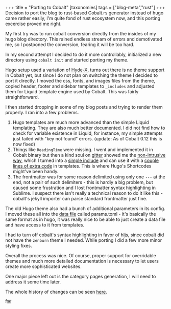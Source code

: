 +++
title = "Porting to Cobalt"
[taxonomies]
tags = ["blog-meta","rust"]
+++
Decision to port the blog to rust-based Cobalt.rs generator instead of hugo came rather easily, I'm quite fond of rust ecosystem now, and this porting excercise proved me right.

<!-- more -->

My first try was to run cobalt conversion directly from the insides of my hugo blog directory. This rained endless stream of errors and demotivated me, so I postponed the conversion, fearing it will be too hard.

In my second attempt I decided to do it more controllably, initialized a new directory using `cobalt init` and started porting my theme.

Hugo setup used a variation of [Hyde-X](https://github.com/zyro/hyde-x), turns out there is no theme support in Cobalt yet, but since I do not plan on switching the theme I decided to port it directly. I moved the css, fonts, and images files from the theme, copied header, footer and sidebar templates to `_includes` and adjusted them for Liquid template engine used by Cobalt. This was fairly straightforward.

I then started dropping in some of my blog posts and trying to render them properly. I ran into a few problems.

1. Hugo templates are much more advanced than the simple Liquid templating. They are also much better documented. I did not find how to check for variable existence in Liquid, for instance, my simple attempts just failed with "key not found" errors. (update: As of Cobalt 0.12 this is now fixed)
2. Things like `ReadingTime` were missing. I went and implemented it in Cobalt binary but then a kind soul on [gitter](https://gitter.im/cobalt-org/cobalt.rs) showed me the [non-intrusive way](https://github.com/booyaa/booyaa.github.io/blob/source/_includes/post.liquid#L11), which I turned into a [simple include](https://github.com/metta-systems/metta.systems/blob/b90ef6340f8c201ac7909434b6e7e42d4cdbcc3c/_includes/reading_time.liquid) and can use it with a [couple lines of extra code](https://github.com/metta-systems/metta.systems/blob/b90ef6340f8c201ac7909434b6e7e42d4cdbcc3c/_layouts/post.liquid#L2-L3) in templates. This is where Hugo's Shortcodes might've been handy.
3. The frontmatter was for some reason delimited using only one `---` at the end, not a pair of such delimiters - this is hardly a big problem, but caused some frustration and I lost frontmatter syntax highlighting in Sublime. I suspect there isn't really a technical reason to do it like this - cobalt's jekyll importer can parse standard frontmatter just fine.

The old Hugo theme also had a bunch of additional parameters in its config. I moved these all into the [data file](http://cobalt-org.github.io/docs/data/) called params.toml - it's basically the same format as in hugo, it was really nice to be able to just create a data file and have access to it from templates.

I had to turn off cobalt's syntax highlighting in favor of hljs, since cobalt did not have the `zenburn` theme I needed. While porting I did a few more minor styling fixes.

Overall the process was nice. Of course, proper support for overridable themes and much more detailed documentation is necessary to let users create more sophisticated websites.

One major piece left out is the category pages generation, I will need to address it some time later.

The whole history of changes can be seen [here](https://github.com/metta-systems/metta.systems/compare/bcb2c1afec40b85c11f9a6979072117f8c0b6c6d...776a3c23b38123acec348475af3c9b4ff88f6ee2).

मेता
